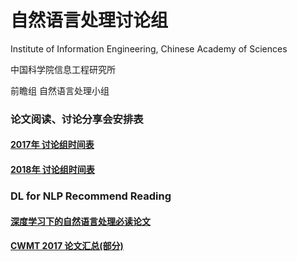 # 自然语言处理讨论组

Institute of Information Engineering, Chinese Academy of Sciences

中国科学院信息工程研究所

前瞻组 自然语言处理小组

### 论文阅读、讨论分享会安排表
#### [2017年 讨论组时间表](https://github.com/XingLuxi/NLP-Paper-Reading-Schedule/blob/master/2017-Schedule-1.md) 
#### [2018年 讨论组时间表](https://github.com/XingLuxi/NLP-Paper-Reading-Schedule/blob/master/2018-Schedule-1.md)

### DL for NLP Recommend Reading

#### [深度学习下的自然语言处理必读论文](https://github.com/XingLuxi/NLP-Paper-Reading-Schedule/blob/master/dl-for-nlp-paper.md) 

#### [CWMT 2017 论文汇总(部分)](https://github.com/XingLuxi/NLP-Paper-Reading-Schedule/blob/master/CWMT2017-Paper-Review.md)

